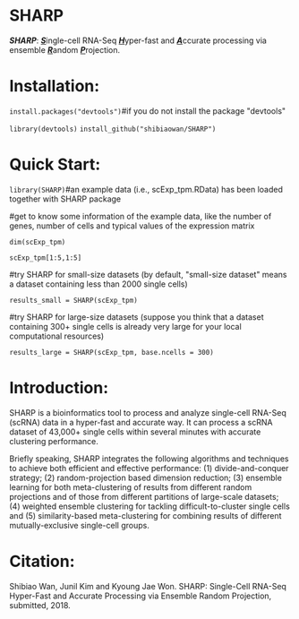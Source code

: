 # SHARP
**_SHARP_**: <b><u><i>S</i></u></b>ingle-cell RNA-Seq <b><u><i>H</i></u></b>yper-fast and <b><u><i>A</i></u></b>ccurate processing via ensemble <b><u><i>R</i></u></b>andom <b><u><i>P</i></u></b>rojection.

# Installation:

`install.packages("devtools")`#if you do not install the package "devtools"

`library(devtools)`
`install_github("shibiaowan/SHARP")`

# Quick Start: 

`library(SHARP)`#an example data (i.e., scExp_tpm.RData) has been loaded together with SHARP package

#get to know some information of the example data, like the number of genes, number of cells and typical values of the expression matrix

`dim(scExp_tpm)`

`scExp_tpm[1:5,1:5]`

#try SHARP for small-size datasets (by default, "small-size dataset" means a dataset containing less than 2000 single cells)

`results_small = SHARP(scExp_tpm)`

#try SHARP for large-size datasets (suppose you think that a dataset containing 300+ single cells is already very large for your local computational resources)

`results_large = SHARP(scExp_tpm, base.ncells = 300)`

# Introduction: 

SHARP is a bioinformatics tool to process and analyze single-cell RNA-Seq (scRNA) data  in a hyper-fast and accurate way. It can process a scRNA dataset of 43,000+ single cells within several minutes with accurate clustering performance. 

Briefly speaking, SHARP integrates the following algorithms and techniques to achieve both efficient and effective performance: (1) divide-and-conquer strategy; (2) random-projection based dimension reduction; (3) ensemble learning for both meta-clustering of results from different random projections and of those from different partitions of large-scale datasets; (4) weighted ensemble clustering for tackling difficult-to-cluster single cells and (5) similarity-based meta-clustering for combining results of different mutually-exclusive single-cell groups.

# Citation:

Shibiao Wan, Junil Kim and Kyoung Jae Won. SHARP: Single-Cell RNA-Seq Hyper-Fast and Accurate Processing via Ensemble Random Projection, submitted, 2018.
